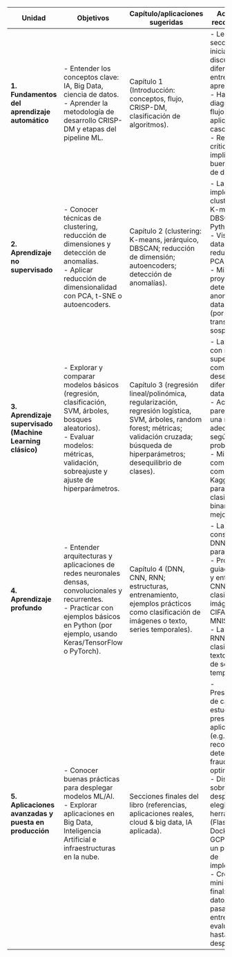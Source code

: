 |**Unidad**|**Objetivos**|**Capítulo/aplicaciones sugeridas**|**Actividades recomendadas**|
| --------------------------------------------------------- | --------------------------------------------------------------------------------------------------------------------------------------------------------------------------------------------------- | ----------------------------------------------------------------------------------------------------------------------------------------------------------------------------------------------- | ----------------------------------------------------------------------------------------------------------------------------------------------------------------------------------------------------------------------------------------------------------------------------------------------------------------------------------------------------------------------------------------------------- |
| **1. Fundamentos del aprendizaje automático**             | - Entender los conceptos clave: IA, Big Data, ciencia de datos.<br> - Aprender la metodología de desarrollo CRISP-DM y etapas del pipeline ML.                                                      | Capítulo 1 (Introducción: conceptos, flujo, CRISP-DM, clasificación de algoritmos).                                                                                                             | - Leer secciones iniciales y discutir diferencias entre tipos de aprendizaje.<br> - Hacer un diagrama de flujo CRISP-DM aplicado a un caso real.<br> - Reflexión crítica: ¿qué implica elegir un buen conjunto de datos?                                                                                                                                                                              |
| **2. Aprendizaje no supervisado**                         | - Conocer técnicas de clustering, reducción de dimensiones y detección de anomalías.<br> - Aplicar reducción de dimensionalidad con PCA, t-SNE o autoencoders.                                      | Capítulo 2 (clustering: K-means, jerárquico, DBSCAN; reducción de dimensión; autoencoders; detección de anomalías).                                                                             | - Laboratorio: implementar clustering (e.g., K-means vs. DBSCAN) en Python.<br> - Visualizar datasets reducidos con PCA y t-SNE.<br> - Mini-proyecto: detectar anomalías en un dataset real (por ejemplo, transacciones sospechosas).                                                                                                                                                                 |
| **3. Aprendizaje supervisado (Machine Learning clásico)** | - Explorar y comparar modelos básicos (regresión, clasificación, SVM, árboles, bosques aleatorios).<br> - Evaluar modelos: métricas, validación, sobreajuste y ajuste de hiperparámetros.           | Capítulo 3 (regresión lineal/polinómica, regularización, regresión logística, SVM, árboles, random forest; métricas; validación cruzada; búsqueda de hiperparámetros; desequilibrio de clases). | - Laboratorio con modelos supervisados: comparar desempeño en diferentes datasets.<br> - Actividad en parejas: elegir una métrica adecuada según el problema.<br> - Mini-competencia: compite en Kaggle local para clasificación binaria y reporta mejoras.                                                                                                                                           |
| **4. Aprendizaje profundo**                               | - Entender arquitecturas y aplicaciones de redes neuronales densas, convolucionales y recurrentes.<br> - Practicar con ejemplos básicos en Python (por ejemplo, usando Keras/TensorFlow o PyTorch). | Capítulo 4 (DNN, CNN, RNN; estructuras, entrenamiento, ejemplos prácticos como clasificación de imágenes o texto, series temporales).                                                           | - Laboratorio: construir una DNN simple para regresión.<br> - Proyecto guiado: diseñar y entrenar una CNN para clasificación de imágenes (e.g., CIFAR-10 o MNIST).<br> - Laboratorio: RNN para clasificación de texto o análisis de series temporales.                                                                                                                                                |
| **5. Aplicaciones avanzadas y puesta en producción**      | - Conocer buenas prácticas para desplegar modelos ML/AI.<br> - Explorar aplicaciones en Big Data, Inteligencia Artificial e infraestructuras en la nube.                                            | Secciones finales del libro (referencias, aplicaciones reales, cloud & big data, IA aplicada).                                                                                                  | - Presentaciones de caso: cada estudiante presenta una aplicación real (e.g., recomendación, detección de fraude, optimización).<br> - Discusión sobre despliegue: elegir una herramienta (Flask, FastAPI, Docker, AWS, GCP) y exponer un plan básico de implementación.<br> - Crear un mini-proyecto final: desde datos crudos, pasando por entrenamiento y evaluación, hasta un plan de despliegue. |
